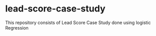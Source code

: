 # lead-score-case-study
This repository consists of Lead Score Case Study done using logistic Regression
